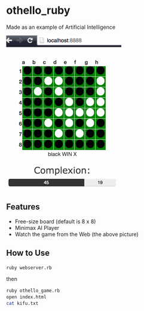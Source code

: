 othello_ruby
============

Made as an example of Artificial Intelligence

![](./img/view.gif)

Features
------------

+ Free-size board (default is 8 x 8)
+ Minimax AI Player
+ Watch the game from the Web (the above picture)


How to Use
------------

```sh
ruby webserver.rb
```
then
```sh
ruby othello_game.rb
open index.html
cat kifu.txt
```
